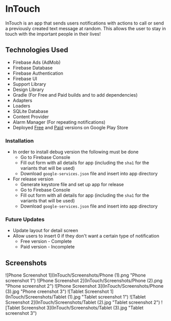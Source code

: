 # InTouch
InTouch is an app that sends users notifications with actions to call or send a previously created text message at random. 
This allows the user to stay in touch with the important people in their lives!

## Technologies Used
* Firebase Ads (AdMob)
* Firebase Database
* Firebase Authentication
* Firebase UI
* Support Library
* Design Library
* Gradle (For Free and Paid builds and to add dependencies)
* Adapters
* Loaders
* SQLite Database
* Content Provider
* Alarm Manager (For repeating notifications)
* Deployed [Free](https://play.google.com/store/apps/details?id=tk.talcharnes.intouch.free) and [Paid](https://play.google.com/store/apps/details?id=tk.talcharnes.intouch.paid) versions on Google Play Store

### Installation
* In order to install debug version the following must be done
  * Go to Firebase Console
  * Fill out form with all details for app (including the `sha1` for the variants that will be used)
  * Download `google-services.json` file and insert into app directory
* For release version
  * Generate keystore file and set up app for release
  * Go to Firebase Console
  * Fill out form with all details for app (including the `sha1` for the variants that will be used)
  * Download `google-services.json` file and insert into app directory
  
### Future Updates
* Update layout for detail screen
* Allow users to insert 0 if they don't want a certain type of notification
  * Free version - Complete
  * Paid version - Incomplete
  
## Screenshots
![Phone Screenshot 1](InTouch/Screenshots/Phone (1).png "Phone screenshot 1")
![Phone Screenshot 2](InTouch/Screenshots/Phone (2).png "Phone screenshot 2")
![Phone Screenshot 3](InTouch/Screenshots/Phone (3).jpg "Phone creenshot 3")
![Tablet Screenshot 1](InTouch/Screenshots/Tablet (1).jpg "Tablet screenshot 1")
![Tablet Screenshot 2](InTouch/Screenshots/Tablet (2).jpg "Tablet screenshot 2")
![Tablet Screenshot 3](InTouch/Screenshots/Tablet (3).jpg "Tablet screenshot 3")
